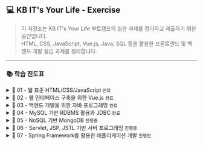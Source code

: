 ## 💻 KB IT's Your Life - Exercise

> 이 저장소는 KB IT's Your Life 부트캠프의 실습 과제를 정리하고 제출하기 위한 공간입니다.  
> HTML, CSS, JavaScript, Vue.js, Java, SQL 등을 활용한
> 프론트엔드 및 백엔드 개발 실습 과제를 정리합니다.


---

### 📚 학습 진도표

<details>
<summary>📕 01 - 웹 표준 HTML/CSS/JavaScript <code>완료</code></summary>
<br>

| 항목                      | 기본 디렉토리     | 제출 | 심화 디렉토리     | 제출 |
|---------------------------|-------------------|:----:|-------------------|:----:|
| 01 HTML 기본 태그         | `01_HTML(기본)`   |  O   | `01_HTML(심화)`   |  O   |
| 02 입력 양식 및 구조 태그 | `02_HTML(기본)`   |  O   | `02_HTML(심화)`   |  O   |
| 03 CSS 기초, 속성         | `03_CSS(기본)`    |  O   | `03_CSS(심화)`    |  O   |
| 04 레이아웃, 반응형 웹    | `04_CSS(기본)`    |  O   | `04_CSS(심화)`    |  O   |
| 05 자바스크립트 기본 문법 | `05_JS(기본)`     |  O   | `05_JS(심화)`     |  O   |
| 06 문서 객체 모델         | `06_DOM(기본)`    |  O   | `06_DOM(심화)`    |  O   |

</details>

<details>
<summary>📙 02 - 웹 인터페이스 구축을 위한 Vue.js <code>완료</code></summary>
<br>

| 항목                     | 기본 디렉토리         | 제출 | 심화 디렉토리         | 제출 |
|--------------------------|------------------------|:----:|------------------------|:----:|
| 01 Node.js 기초          | `01_NODE(기본)`        |  O   | `01_NODE(심화)`        |  O   |
| 01 개발환경, ES6         | `01_VUE(기본)`         |  O   | `01_VUE(심화)`         |  O   |
| 02 템플릿, 디렉티브      | `02_VUE(기본)`         |  O   | `02_VUE(심화)`         |  O   |
| 03 인스턴스 & 이벤트     | `03_VUE(기본)`         |  O   | `03_VUE(심화)`         |  O   |
| 04 부트스트랩            | `04_BOOTSTRAP(기본)`   |  O   | `04_BOOTSTRAP(심화)`   |  X   |
| 05 스타일 처리           | `05_VUE(기본)`         |  O   | `05_VUE(심화)`         |  O   |
| 06 단일 파일 컴포넌트    | `06_VUE(기본)`         |  O   | `06_VUE(심화)`         |  O   |
| 07 컴포넌트 심화         | `07_VUE(기본)`         |  O   | `07_VUE(심화)`         |  O   |
| 08 Composition API       | `08_VUE(기본)`         |  O   | `08_VUE(심화)`         |  O   |
| 09 라우팅                | `09_VUE(기본)`         |  O   | `09_VUE(심화)`         |  O   |
| 10 Axios                 | `10_VUE(기본)`         |  O   | `10_VUE(심화)`         |  O   |
| 11 라우트와 Axios 연동   | `11_VUE(기본)`         |  O   | `11_VUE(심화)`         |  O   |
| 12 Pinia 상태 관리       | `12_VUE(기본)`         |  O   | `12_VUE(심화)`         |  O   |

</details>

<details>
<summary>📒 03 - 백엔드 개발을 위한 자바 프로그래밍 <code>완료</code></summary>
<br>

| 항목                                | 기본 디렉토리     | 제출 | 심화 디렉토리     | 제출 |
|-------------------------------------|--------------------|:----:|--------------------|:----:|
| 01 개발환경, 변수, 타입, 연산자     | `01_JAVA(기본)`    |  O   | `01_JAVA(심화)`    |  O   |
| 02 조건문, 반복문, 참조타입         | `02_JAVA(기본)`    |  O   | `02_JAVA(심화)`    |  O   |
| 03 클래스                           | `03_JAVA(기본)`    |  O   | `03_JAVA(심화)`    |  O   |
| 04 상속                             | `04_JAVA(기본)`    |  O   | `04_JAVA(심화)`    |  O   |
| 05 인터페이스                       | `05_JAVA(기본)`    |  O   | `05_JAVA(심화)`    |  O   |
| 06 중첩 객체                        | `06_JAVA(기본)`    |  O   | `06_JAVA(심화)`    |  O   |
| 07 예외처리, 라이브러리             | `07_JAVA(기본)`    |  O   | `07_JAVA(심화)`    |  O   |
| 08 멀티스레드                       | `08_JAVA(기본)`    |  O   | `08_JAVA(심화)`    |  O   |
| 09 제너릭, 컬렉션                   | `09_JAVA(기본)`    |  O   | `09_JAVA(심화)`    |  O   |
| 10 컬렉션                           | `10_JAVA(기본)`    |  O   | `10_JAVA(심화)`    |  O   |
| 11 람다식                           | `11_JAVA(기본)`    |  O   | `11_JAVA(심화)`    |  O   |
| 12 스트림 요소 처리                 | `12_JAVA(기본)`    |  O   | `12_JAVA(심화)`    |  O   |
| 13 데이터 입출력                    | `13_JAVA(기본)`    |  O   | `13_JAVA(심화)`    |  O   |

</details>

<details>
<summary>📗 04 - MySQL 기반 RDBMS 활용과 JDBC <code>완료</code></summary>
<br>

| 항목                                | 기본 디렉토리       | 제출 | 심화 디렉토리       | 제출 |
|-------------------------------------|----------------------|:----:|----------------------|:----:|
| 01 DBMS 개요, 설치, 전체 운영 실습     | `01_MySQL(기본)`    |  O   | `01_MySQL(심화)`    |  O   |
| 02 데이터베이스 모델링, MySQL 유틸리티 사용법 | `02_MySQL(기본)`    |  O   | `02_MySQL(심화)`    |  O   |
| 03 SQL 기본                           | `03_MySQL(기본)`    |  O   | `03_MySQL(심화)`    |  O   |
| 04 SQL 고급                           | `04_MySQL(기본)`    |  O   | `04_MySQL(심화)`    |  O   |
| 05 테이블, 뷰                         | `05_MySQL(기본)`    |   O  | `05_MySQL(심화)`    |  O   |
| 06 인덱스, 사용자 관리                | `06_MySQL(기본)`    |  O   | `06_MySQL(심화)`    |  O   |
| 07 Java 연동 JDBC 프로그래밍          | `07_MySQL(기본)`    |  O   | `07_MySQL(심화)`    |     |
| 08 Java 연동 JDBC 프로그래밍 - Travel | `08_MySQL(기본)`    |  O   | `08_MySQL(심화)`    |  O   |

</details>

<details>
<summary>📘 05 - NoSQL 기반 MongoDB <code>진행중</code></summary>
<br>

| 항목                  | 기본 디렉토리     | 제출 | 심화 디렉토리     | 제출 |
|-----------------------|--------------------|:----:|--------------------|:----:|
| 01 MongoDB            | `01_MONGO(기본)`   | O   | `01_MONGO(심화)`   |    |
| 02 몽고DB Java 연동   | `02_MONGO(기본)`   |    | `02_MONGO(심화)`   |    |

</details>

<details>
<summary>📔 06 - Servlet, JSP, JSTL 기반 서버 프로그래밍 <code>진행중</code></summary>
<br>

| 항목                         | 기본 디렉토리     | 제출 | 심화 디렉토리     | 제출 |
|------------------------------|--------------------|:----:|--------------------|:----:|
| 01 서블릿 기초               | `01_JSP(기본)`     |   O   | `01_JSP(심화)`     |      |
| 02 JSP의 이해                | `02_JSP(기본)`     |  O    | `02_JSP(심화)`     |      |
| 03 서블릿 심화               | `03_JSP(기본)`     |  O    | `03_JSP(심화)`     |      |
| 04 요청 포워딩, EL, JSTL     | `04_JSP(기본)`     |  O    | `04_JSP(심화)`     |      |
| 05 FrontController           | `05_JSP(기본)`     |      | `05_JSP(심화)`     |      |

</details>

<details>
<summary>📓 07 - Spring Framework를 활용한 애플리케이션 개발 <code>진행전</code></summary>
<br>

| 항목                               | 기본 디렉토리       | 제출 | 심화 디렉토리       | 제출 |
|------------------------------------|----------------------|:----:|----------------------|:----:|
| 01 Spring 이해                      | `01_Spring(기본)`     |   O   | `01_Spring(심화)`     |      |
| 02 Spring MVC                      | `02_Spring(기본)`     |      | `02_Spring(심화)`     |      |
| 03 Spring-MyBatis 연동             | `03_Spring(기본)`     |      | `03_Spring(심화)`     |      |
| 04 Spring 기본 게시판              | `04_Spring(기본)`     |      | `04_Spring(심화)`     |      |
| 05 Spring 기본 게시판, 파일 업로드 | `05_Spring(기본)`     |      | `05_Spring(심화)`     |      |
| 06 Rest                            | `06_Spring(기본)`     |      | `06_Spring(심화)`     |      |
| 07 OpenAPI                         | `07_Spring(기본)`     |      | `07_Spring(심화)`     |      |
| 08 Spring AOP                      | `08_Spring(기본)`     |      | `08_Spring(심화)`     |      |
| 09 Spring Security Form 인증       | `09_Spring(기본)`     |      | `09_Spring(심화)`     |      |
| 10 Spring Security JWT 인증        | `10_Spring(기본)`     |      | `10_Spring(심화)`     |      |
| 11 Spring Security JWT 인증2       | `11_Spring(기본)`     |      | `11_Spring(심화)`     |      |

</details>
